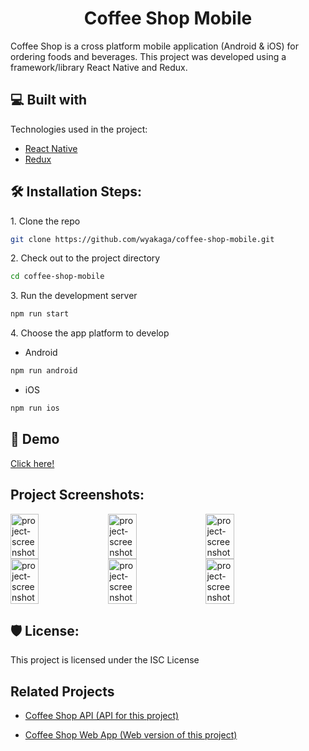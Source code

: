 <h1 id="title" align="center">Coffee Shop Mobile</h1>

Coffee Shop is a cross platform mobile application (Android &amp; iOS) for ordering foods and beverages. This project was developed using a framework/library React Native and Redux.

<h2>💻 Built with</h2>

Technologies used in the project:

*   [React Native](https://reactnative.dev/)
*   [Redux](https://github.com/reduxjs/redux)

<h2>🛠️ Installation Steps:</h2>

<p>1. Clone the repo</p>

```sh
git clone https://github.com/wyakaga/coffee-shop-mobile.git
```

<p>2. Check out to the project directory</p>

```sh
cd coffee-shop-mobile
```

<p>3. Run the development server</p>

```sh
npm run start
```

<p>4. Choose the app platform to develop</p>

- Android

```sh
npm run android
```

- iOS

```sh
npm run ios
```

<h2>🚀 Demo</h2>

[Click here!](https://drive.google.com/file/d/13v70hncxNowZmmkfZPHpjOt2bQy9zE4T/view?usp=sharing)

<h2>Project Screenshots:</h2>

<div style="display: flex; flex-wrap: wrap; gap: 1%">
  <img src="https://i.imgur.com/PIbSHKU.png" alt="project-screenshot" width="30%">
  <img src="https://i.imgur.com/oZbEdnY.png" alt="project-screenshot" width="30%">
  <img src="https://i.imgur.com/7WT2Fox.png" alt="project-screenshot" width="30%">
  <img src="https://i.imgur.com/OvisfnD.png" alt="project-screenshot" width="30%">
  <img src="https://i.imgur.com/SusVOFd.png" alt="project-screenshot" width="30%">
  <img src="https://i.imgur.com/mk0kaMy.png" alt="project-screenshot" width="30%">
</div>

<h2>🛡️ License:</h2>

This project is licensed under the ISC License

<h2>Related Projects</h2>

* [Coffee Shop API (API for this project)](https://github.com/wyakaga/coffeeshop-backend)

* [Coffee Shop Web App (Web version of this project)](https://github.com/wyakaga/coffeeshop-fe)